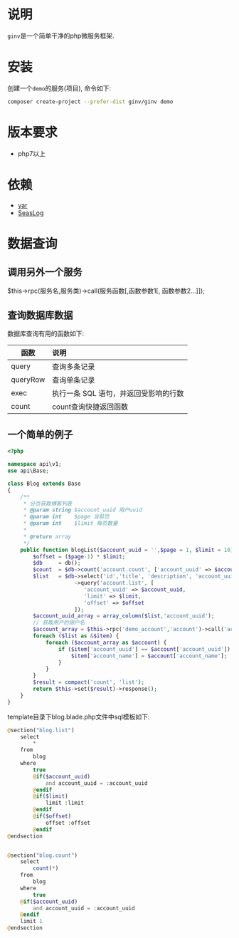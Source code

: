 # 说明
`ginv`是一个简单干净的php微服务框架.

# 安装
创建一个`demo`的服务(项目), 命令如下:
```bash
composer create-project --prefer-dist ginv/ginv demo
```
# 版本要求
* php7以上

# 依赖
* [yar](http://pecl.php.net/package/yar "yar扩展PECL安装地址")
* [SeasLog](http://pecl.php.net/package/SeasLog "SeasLog扩展PECL安装地址")

# 数据查询

## 调用另外一个服务
$this->rpc(服务名,服务类)->call(服务函数[,函数参数1[, 函数参数2...]]);

## 查询数据库数据
数据库查询有用的函数如下:

| 函数      |      说明      |
|----------|:-------------|
| query    |  查询多条记录   |
| queryRow |  查询单条记录   |
| exec     | 执行一条 SQL 语句，并返回受影响的行数 |
| count    | count查询快捷返回函数 |

## 一个简单的例子
```php
<?php

namespace api\v1;
use api\Base;

class Blog extends Base
{
    /**
     * 分页获取博客列表
     * @param string $account_uuid 用户uuid
     * @param int    $page 当前页
     * @param int    $limit 每页数量
     *
     * @return array
     */
    public function blogList($account_uuid = '',$page = 1, $limit = 10) {
        $offset = ($page-1) * $limit;
        $db     = db();
        $count  = $db->count('account.count', ['account_uuid' => $account_uuid]);
        $list   = $db->select('id','title', 'description', 'account_uuid')
                     ->query('account.list', [
                        'account_uuid' => $account_uuid,
                        'limit' => $limit,
                        'offset' => $offset
                     ]);
        $account_uuid_array = array_column($list,'account_uuid');
        // 获取用户的用户名
        $account_array = $this->rpc('demo_account','account')->call('accountList',$account_uuid_array);
        foreach ($list as &$item) {
            foreach ($account_array as $account) {
                if ($item['account_uuid'] == $account['account_uuid']) {
                    $item['account_name'] = $account['account_name'];
                }
            }
        }
        $result = compact('count', 'list');
        return $this->set($result)->response();
    }
}
```
template目录下blog.blade.php文件中sql模板如下:

```php
@section("blog.list")
    select
        *
    from
        blog
    where
        true
        @if($account_uuid)
            and account_uuid = :account_uuid
        @endif
        @if($limit)
            limit :limit
        @endif
        @if($offset)
            offset :offset
        @endif
@endsection


@section("blog.count")
    select
        count(*)
    from
        blog
    where
        true
    @if($account_uuid)
        and account_uuid = :account_uuid
    @endif
    limit 1
@endsection
```
